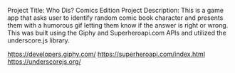 Project Title: Who Dis? Comics Edition 
Project Description: This is a game app that asks user to identify random comic book character and presents them with a humorous gif letting them know if the answer is right or wrong.
This was built using the Giphy and Superheroapi.com APIs and utilized the underscore.js library.

https://developers.giphy.com/
https://superheroapi.com/index.html
https://underscorejs.org/
